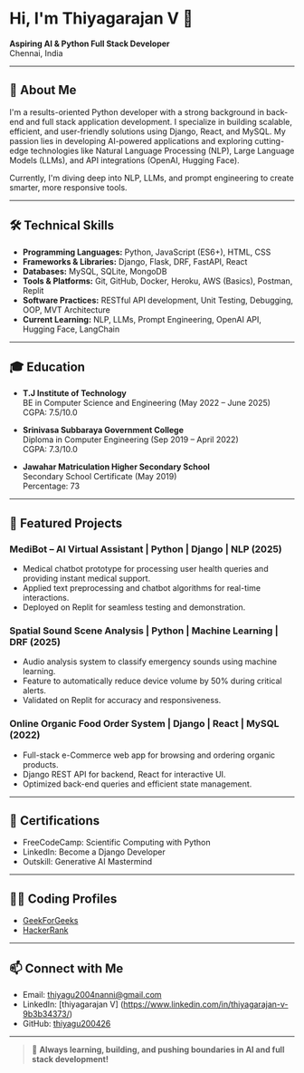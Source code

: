 # Hi, I'm Thiyagarajan V 👋

**Aspiring AI & Python Full Stack Developer**  
Chennai, India

---

## 🚀 About Me

I'm a results-oriented Python developer with a strong background in back-end and full stack application development. I specialize in building scalable, efficient, and user-friendly solutions using Django, React, and MySQL. My passion lies in developing AI-powered applications and exploring cutting-edge technologies like Natural Language Processing (NLP), Large Language Models (LLMs), and API integrations (OpenAI, Hugging Face).

Currently, I'm diving deep into NLP, LLMs, and prompt engineering to create smarter, more responsive tools.

---

## 🛠️ Technical Skills

- **Programming Languages:** Python, JavaScript (ES6+), HTML, CSS
- **Frameworks & Libraries:** Django, Flask, DRF, FastAPI, React
- **Databases:** MySQL, SQLite, MongoDB
- **Tools & Platforms:** Git, GitHub, Docker, Heroku, AWS (Basics), Postman, Replit
- **Software Practices:** RESTful API development, Unit Testing, Debugging, OOP, MVT Architecture
- **Current Learning:** NLP, LLMs, Prompt Engineering, OpenAI API, Hugging Face, LangChain

---

## 🎓 Education

- **T.J Institute of Technology**  
  BE in Computer Science and Engineering (May 2022 – June 2025)  
  CGPA: 7.5/10.0

- **Srinivasa Subbaraya Government College**  
  Diploma in Computer Engineering (Sep 2019 – April 2022)  
  CGPA: 7.3/10.0

- **Jawahar Matriculation Higher Secondary School**  
  Secondary School Certificate (May 2019)  
  Percentage: 73

---

## 🌟 Featured Projects

### MediBot – AI Virtual Assistant | Python | Django | NLP (2025)
- Medical chatbot prototype for processing user health queries and providing instant medical support.
- Applied text preprocessing and chatbot algorithms for real-time interactions.
- Deployed on Replit for seamless testing and demonstration.

### Spatial Sound Scene Analysis | Python | Machine Learning | DRF (2025)
- Audio analysis system to classify emergency sounds using machine learning.
- Feature to automatically reduce device volume by 50% during critical alerts.
- Validated on Replit for accuracy and responsiveness.

### Online Organic Food Order System | Django | React | MySQL (2022)
- Full-stack e-Commerce web app for browsing and ordering organic products.
- Django REST API for backend, React for interactive UI.
- Optimized back-end queries and efficient state management.

---

## 🏅 Certifications

- FreeCodeCamp: Scientific Computing with Python
- LinkedIn: Become a Django Developer
- Outskill: Generative AI Mastermind

---

## 👨‍💻 Coding Profiles

- [GeekForGeeks](https://www.geeksforgeeks.org/user/thiyagu205r3d)
- [HackerRank](https://www.hackerrank.com/profile/thiyagu2004nanni)

---

## 📫 Connect with Me

- Email: thiyagu2004nanni@gmail.com
- LinkedIn: [thiyagarajan V] (https://www.linkedin.com/in/thiyagarajan-v-9b3b34373/)
- GitHub: [thiyagu200426](https://github.com/thiyagu200426)

---

> 🌱 **Always learning, building, and pushing boundaries in AI and full stack development!**
